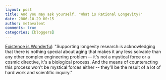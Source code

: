 ```yaml
---
layout: post
title: And you may ask yourself, "What is Rational Longevity?"
date: 2006-10-29 00:15
author: metavalent
comments: true
categories: [bloggers]
---
```

<a href="https://rationallongevity.blogspot.com/2006/10/what-is-meant-by-rational-longevity.html">Existence is Wonderful</a>: "Supporting longevity research is acknowledging that there is nothing special about aging that makes it any less solvable than any other complex engineering problem -- it's not a mystical force or a cosmic directive, it's a biological process. And the means of counteracting this process won't be mystical forces either -- they'll be the result of a lot of hard work and scientific inquiry."

